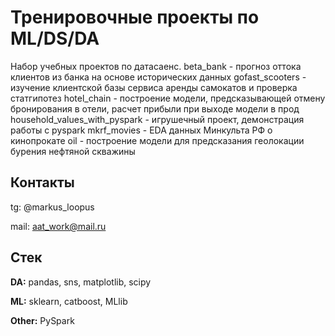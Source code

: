 
# Тренировочные проекты по ML/DS/DA

Набор учебных проектов по датасаенс.
beta_bank - прогноз оттока клиентов из банка на основе исторических данных
gofast_scooters - изучение клиентской базы сервиса аренды самокатов и проверка статгипотез
hotel_chain - построение модели, предсказывающей отмену бронирования в отели, расчет прибыли при выходе модели в прод
household_values_with_pyspark - игрушечный проект, демонстрация работы с pyspark
mkrf_movies - EDA данных Минкульта РФ о кинопрокате
oil - построение модели для предсказания геолокации бурения нефтяной скважины


## Контакты

tg: @markus_loopus

mail: aat_work@mail.ru

## Стек

**DA:** pandas, sns, matplotlib, scipy

**ML:** sklearn, catboost, MLlib

**Other:** PySpark
